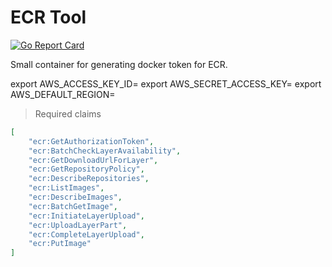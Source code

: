 # ECR Tool

[![Go Report Card](https://goreportcard.com/badge/github.com/lion-pryde/ecr-tools)](https://goreportcard.com/report/github.com/lion-pryde/ecr-tools)

Small container for generating docker token for ECR.

export AWS_ACCESS_KEY_ID=
export AWS_SECRET_ACCESS_KEY=
export AWS_DEFAULT_REGION=

> Required claims

```json
[
    "ecr:GetAuthorizationToken",
    "ecr:BatchCheckLayerAvailability",
    "ecr:GetDownloadUrlForLayer",
    "ecr:GetRepositoryPolicy",
    "ecr:DescribeRepositories",
    "ecr:ListImages",
    "ecr:DescribeImages",
    "ecr:BatchGetImage",
    "ecr:InitiateLayerUpload",
    "ecr:UploadLayerPart",
    "ecr:CompleteLayerUpload",
    "ecr:PutImage"
]
```